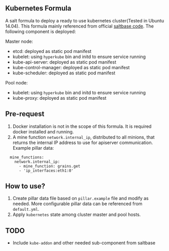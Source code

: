 ## Kubernetes Formula

A salt formula to deploy a ready to use kubernetes cluster(Tested in Ubuntu 14.04). This formula mainly referenced from official [saltbase code](https://github.com/kubernetes/kubernetes/tree/master/cluster/saltbase).
The following component is deployed:

Master node:

  * etcd: deployed as static pod manifest
  * kubelet: using `hyperkube` bin and initd to ensure service running
  * kube-api-server: deployed as static pod manifest
  * kube-control-manager: deployed as static pod manifest
  * kube-scheduler: deployed as static pod manifest

Pool node:

  * kubelet: using `hyperkube` bin and initd to ensure service running
  * kube-proxy: deployed as static pod manifest

## Pre-request

1. Docker installation is not in the scope of this formula. It is required docker installed and running.
2. A mine function `network.internal_ip`, distributed to all minions, that returns the internal IP address to use for apiserver communication. Example pillar data:

```
  mine_functions:
    network.internal_ip:
      - mine_function: grains.get
      - 'ip_interfaces:eth1:0'
```

## How to use?

1. Create pillar data file based on `pillar.example` file and modify as needed. More configurable pillar data can be referenced from `default.yml`.
2. Apply `kubernetes` state among cluster master and pool hosts.

## TODO

* Include `kube-addon` and other needed sub-component from saltbase
